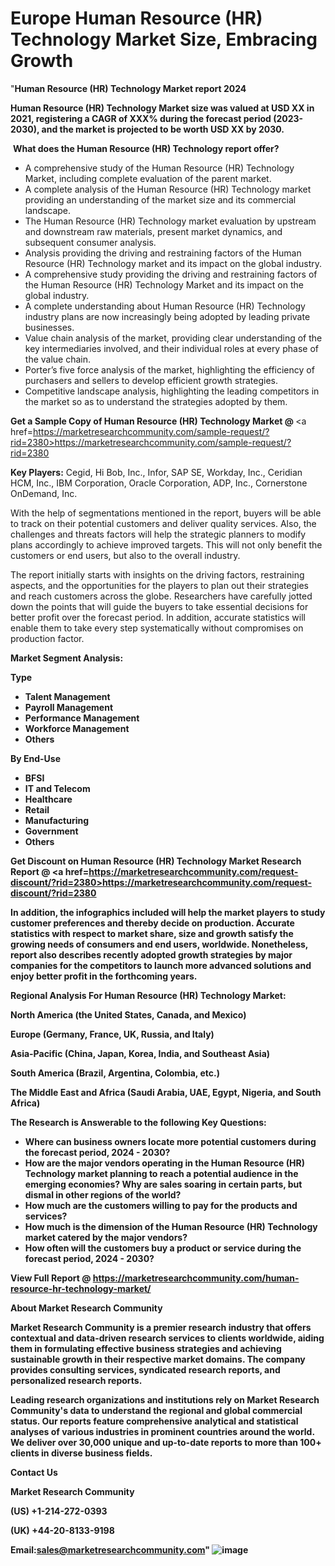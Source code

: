 # Europe Human Resource (HR) Technology Market Size, Embracing Growth
"<strong>Human Resource (HR) Technology Market report 2024</strong>

<strong>Human Resource (HR) Technology Market size was valued at USD XX in 2021, registering a CAGR of XXX% during the forecast period (2023-2030), and the market is projected to be worth USD XX by 2030.</strong>

 <strong><b>What does the Human Resource (HR) Technology report offer?</b></strong>
<ul>
  <li>A comprehensive study of the Human Resource (HR) Technology Market, including complete evaluation of the parent market.</li>
  <li>A complete analysis of the Human Resource (HR) Technology market providing an understanding of the market size and its commercial landscape.</li>
  <li>The Human Resource (HR) Technology market evaluation by upstream and downstream raw materials, present market dynamics, and subsequent consumer analysis.</li>
  <li>Analysis providing the driving and restraining factors of the Human Resource (HR) Technology market and its impact on the global industry.</li>
  <li>A comprehensive study providing the driving and restraining factors of the Human Resource (HR) Technology Market and its impact on the global industry.</li>
  <li>A complete understanding about Human Resource (HR) Technology industry plans are now increasingly being adopted by leading private businesses.</li>
  <li>Value chain analysis of the market, providing clear understanding of the key intermediaries involved, and their individual roles at every phase of the value chain.</li>
  <li>Porter’s five force analysis of the market, highlighting the efficiency of purchasers and sellers to develop efficient growth strategies.</li>
  <li>Competitive landscape analysis, highlighting the leading competitors in the market so as to understand the strategies adopted by them.</li>
</ul>

<strong>Get a Sample Copy of Human Resource (HR) Technology Market @ </strong><a href=https://marketresearchcommunity.com/sample-request/?rid=2380><u>https://marketresearchcommunity.com/sample-request/?rid=2380</u></a>

<strong>Key Players:</strong> 
Cegid, Hi Bob, Inc., Infor, SAP SE, Workday, Inc., Ceridian HCM, Inc., IBM Corporation, Oracle Corporation, ADP, Inc., Cornerstone OnDemand, Inc.

With the help of segmentations mentioned in the report, buyers will be able to track on their potential customers and deliver quality services. Also, the challenges and threats factors will help the strategic planners to modify plans accordingly to achieve improved targets. This will not only benefit the customers or end users, but also to the overall industry.

The report initially starts with insights on the driving factors, restraining aspects, and the opportunities for the players to plan out their strategies and reach customers across the globe. Researchers have carefully jotted down the points that will guide the buyers to take essential decisions for better profit over the forecast period. In addition, accurate statistics will enable them to take every step systematically without compromises on production factor.

<strong>Market Segment Analysis:</strong>

</h4>
<strong><strong>Type </strong></h4>
<ul>
 	<li>Talent Management</li>
 	<li>Payroll Management</li>
 	<li>Performance Management</li>
 	<li>Workforce Management</li>
 	<li>Others</li>
</ul>
<strong><strong>By End-Use </strong></h5>
<ul>
 	<li>BFSI</li>
 	<li>IT and Telecom</li>
 	<li>Healthcare</li>
 	<li>Retail</li>
 	<li>Manufacturing</li>
 	<li>Government</li>
 	<li>Others</li>
</ul>
<strong>

<strong>Get Discount on Human Resource (HR) Technology Market Research Report @ </b></strong><a href=https://marketresearchcommunity.com/request-discount/?rid=2380><u>https://marketresearchcommunity.com/request-discount/?rid=2380</u></a>

In addition, the infographics included will help the market players to study customer preferences and thereby decide on production. Accurate statistics with respect to market share, size and growth satisfy the growing needs of consumers and end users, worldwide. Nonetheless, report also describes recently adopted growth strategies by major companies for the competitors to launch more advanced solutions and enjoy better profit in the forthcoming years.

<strong>Regional Analysis For Human Resource (HR) Technology Market:</strong>

<strong>North America</strong> (the United States, Canada, and Mexico)

<strong>Europe</strong> (Germany, France, UK, Russia, and Italy)

<strong>Asia-Pacific</strong> (China, Japan, Korea, India, and Southeast Asia)

<strong>South America</strong> (Brazil, Argentina, Colombia, etc.)

<strong>The Middle East and Africa</strong> (Saudi Arabia, UAE, Egypt, Nigeria, and South Africa)

<strong>The Research is Answerable to the following Key Questions:</strong>
<ul>
 	<li>Where can business owners locate more potential customers during the forecast period, 2024 - 2030?</li>
 	<li>How are the major vendors operating in the Human Resource (HR) Technology market planning to reach a potential audience in the emerging economies? Why are sales soaring in certain parts, but dismal in other regions of the world?</li>
 	<li>How much are the customers willing to pay for the products and services?</li>
 	<li>How much is the dimension of the Human Resource (HR) Technology market catered by the major vendors?</li>
 	<li>How often will the customers buy a product or service during the forecast period, 2024 - 2030?</li>
</ul>

<strong>View Full Report @</strong> <a href=https://marketresearchcommunity.com/human-resource-hr-technology-market/>https://marketresearchcommunity.com/human-resource-hr-technology-market/</a>

<strong>About Market Research Community</strong>

Market Research Community is a premier research industry that offers contextual and data-driven research services to clients worldwide, aiding them in formulating effective business strategies and achieving sustainable growth in their respective market domains. The company provides consulting services, syndicated research reports, and personalized research reports.

Leading research organizations and institutions rely on Market Research Community's data to understand the regional and global commercial status. Our reports feature comprehensive analytical and statistical analyses of various industries in prominent countries around the world. We deliver over 30,000 unique and up-to-date reports to more than 100+ clients in diverse business fields.

<strong>Contact Us</strong>

<strong>Market Research Community</strong>

(US) +1-214-272-0393

(UK) +44-20-8133-9198

<strong>Email:</strong>sales@marketresearchcommunity.com"
![image](https://github.com/radhad123/marketresearchreports/assets/158307692/1a2a8298-7cdc-490f-be1b-80c30478e7c0)
